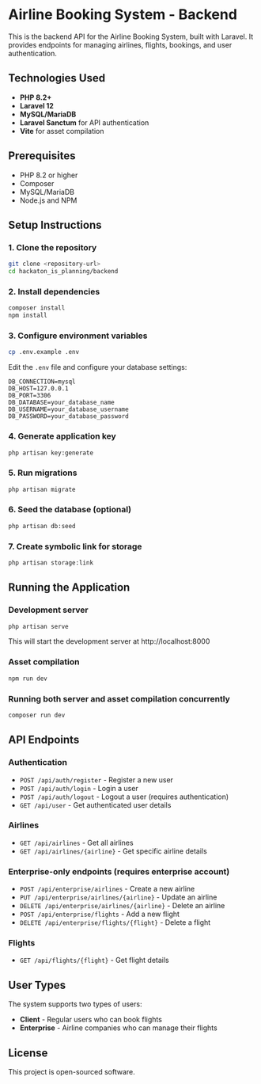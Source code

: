 # Airline Booking System - Backend

This is the backend API for the Airline Booking System, built with Laravel. It provides endpoints for managing airlines, flights, bookings, and user authentication.

## Technologies Used

- **PHP 8.2+**
- **Laravel 12**
- **MySQL/MariaDB**
- **Laravel Sanctum** for API authentication
- **Vite** for asset compilation

## Prerequisites

- PHP 8.2 or higher
- Composer
- MySQL/MariaDB
- Node.js and NPM

## Setup Instructions

### 1. Clone the repository

```bash
git clone <repository-url>
cd hackaton_is_planning/backend
```

### 2. Install dependencies

```bash
composer install
npm install
```

### 3. Configure environment variables

```bash
cp .env.example .env
```

Edit the `.env` file and configure your database settings:

```
DB_CONNECTION=mysql
DB_HOST=127.0.0.1
DB_PORT=3306
DB_DATABASE=your_database_name
DB_USERNAME=your_database_username
DB_PASSWORD=your_database_password
```

### 4. Generate application key

```bash
php artisan key:generate
```

### 5. Run migrations

```bash
php artisan migrate
```

### 6. Seed the database (optional)

```bash
php artisan db:seed
```

### 7. Create symbolic link for storage

```bash
php artisan storage:link
```

## Running the Application

### Development server

```bash
php artisan serve
```

This will start the development server at http://localhost:8000

### Asset compilation

```bash
npm run dev
```

### Running both server and asset compilation concurrently

```bash
composer run dev
```

## API Endpoints

### Authentication

- `POST /api/auth/register` - Register a new user
- `POST /api/auth/login` - Login a user
- `POST /api/auth/logout` - Logout a user (requires authentication)
- `GET /api/user` - Get authenticated user details

### Airlines

- `GET /api/airlines` - Get all airlines
- `GET /api/airlines/{airline}` - Get specific airline details

### Enterprise-only endpoints (requires enterprise account)

- `POST /api/enterprise/airlines` - Create a new airline
- `PUT /api/enterprise/airlines/{airline}` - Update an airline
- `DELETE /api/enterprise/airlines/{airline}` - Delete an airline
- `POST /api/enterprise/flights` - Add a new flight
- `DELETE /api/enterprise/flights/{flight}` - Delete a flight

### Flights

- `GET /api/flights/{flight}` - Get flight details

## User Types

The system supports two types of users:
- **Client** - Regular users who can book flights
- **Enterprise** - Airline companies who can manage their flights

## License

This project is open-sourced software.
